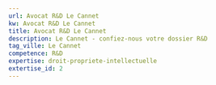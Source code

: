 ```yaml
---
url: Avocat R&D Le Cannet
kw: Avocat R&D Le Cannet
title: Avocat R&D Le Cannet
description: Le Cannet - confiez-nous votre dossier R&D
tag_ville: Le Cannet
competence: R&D
expertise: droit-propriete-intellectuelle
extertise_id: 2
---
```

